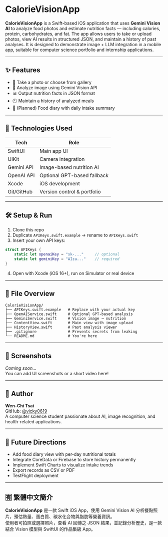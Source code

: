 # CalorieVisionApp

**CalorieVisionApp** is a Swift-based iOS application that uses **Gemini Vision AI** to analyze food photos and estimate nutrition facts — including calories, protein, carbohydrates, and fat. The app allows users to take or upload photos, view AI results in structured JSON, and maintain a history of past analyses. It is designed to demonstrate image + LLM integration in a mobile app, suitable for computer science portfolio and internship applications.

---

## ✨ Features

- 📸 Take a photo or choose from gallery
- 🧠 Analyze image using Gemini Vision API
- 📊 Output nutrition facts in JSON format
- 🕘 Maintain a history of analyzed meals
- 🧾 (Planned) Food diary with daily intake summary

---

## 🧠 Technologies Used

| Tech        | Role                         |
|-------------|------------------------------|
| SwiftUI     | Main app UI                  |
| UIKit       | Camera integration           |
| Gemini API  | Image-based nutrition AI     |
| OpenAI API  | Optional GPT-based fallback  |
| Xcode       | iOS development              |
| Git/GitHub  | Version control & portfolio  |

---

## 🛠 Setup & Run

1. Clone this repo
2. Duplicate `APIKeys.swift.example` → rename to `APIKeys.swift`
3. Insert your own API keys:

```swift
struct APIKeys {
    static let openaiKey = "sk-..."     // optional
    static let geminiKey = "AIza..."    // required
}
```

4. Open with Xcode (iOS 16+), run on Simulator or real device

---

## 📂 File Overview

```
CalorieVisionApp/
├── APIKeys.swift.example   # Replace with your actual key
├── OpenAIService.swift     # Optional GPT-based analysis
├── GeminiService.swift     # Vision image → nutrition
├── ContentView.swift       # Main view with image upload
├── HistoryView.swift       # Past analysis viewer
├── .gitignore              # Prevents secrets from leaking
└── README.md               # You're here
```

---

## 📸 Screenshots

*Coming soon…*  
You can add UI screenshots or a short video here!

---

## 👤 Author

**Wen-Chi Tsai**  
GitHub: [@vicky0619](https://github.com/vicky0619)  
A computer science student passionate about AI, image recognition, and health-related applications.

---

## 🌟 Future Directions

- Add food diary view with per-day nutritional totals
- Integrate CoreData or Firebase to store history permanently
- Implement Swift Charts to visualize intake trends
- Export records as CSV or PDF
- TestFlight deployment

---

## 🈶 繁體中文簡介

**CalorieVisionApp** 是一款 Swift iOS App，使用 Gemini Vision AI 分析餐點照片，預估熱量、蛋白質、碳水化合物與脂肪等營養資訊。  
使用者可拍照或選擇照片，查看 AI 回傳之 JSON 結果，並記錄分析歷史，是一款結合 Vision 模型與 SwiftUI 的作品集級 App。


